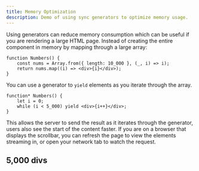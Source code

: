 ```yaml
---
title: Memory Optimization
description: Demo of using sync generators to optimize memory usage.
---
```


Using generators can reduce memory consumption which can be useful if you are rendering a large HTML page. Instead of creating the entire component in memory by mapping through a large array:

```tsx
function Numbers() {
	const nums = Array.from({ length: 10_000 }, (_, i) => i);
	return nums.map((i) => <div>{i}</div>);
}
```

You can use a generator to `yield` elements as you iterate through the array.

```tsx
function* Numbers() {
	let i = 0;
	while (i < 5_000) yield <div>{i++}</div>;
}
```

This allows the server to send the result as it iterates through the generator, users also see the start of the content faster. If you are on a browser that displays the scrollbar, you can refresh the page to view the elements streaming in, or open your network tab to watch the request.

## 5,000 divs
